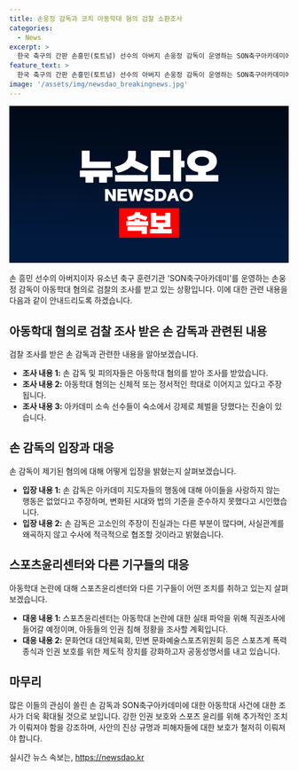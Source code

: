 ```yaml
---
title: 손웅정 감독과 코치 아동학대 혐의 검찰 소환조사
categories:
  - News
excerpt: >
  한국 축구의 간판 손흥민(토트넘) 선수의 아버지 손웅정 감독이 운영하는 SON축구아카데미에서 아동학대 혐의로 손 감독 등이 검찰에 송치됐다. 아동복지법상 아동학대 혐의를 받는 손 감독, 손흥윤 수석코치, A 코치 등 3명이 경찰 조사를 받았다. 손 감독은 아카데미 실수를 인정하고 반성한다고 전했으며, 스포츠윤리센터는 실태 파악을 위한 직권조사를 진행할 예정이다. 또한, 다수의 단체가 공동성명서를 내고 사건을 비판했다. 함께 사는 선수들이 지도자에 의해 체벌을 받았다는 주장 등이 제기되고 있다.
feature_text: >
  한국 축구의 간판 손흥민(토트넘) 선수의 아버지 손웅정 감독이 운영하는 SON축구아카데미에서 아동학대 혐의로 손 감독 등이 검찰에 송치됐다. 아동복지법상 아동학대 혐의를 받는 손 감독, 손흥윤 수석코치, A 코치 등 3명이 경찰 조사를 받았다. 손 감독은 아카데미 실수를 인정하고 반성한다고 전했으며, 스포츠윤리센터는 실태 파악을 위한 직권조사를 진행할 예정이다. 또한, 다수의 단체가 공동성명서를 내고 사건을 비판했다. 함께 사는 선수들이 지도자에 의해 체벌을 받았다는 주장 등이 제기되고 있다.
image: '/assets/img/newsdao_breakingnews.jpg'
---
```


<p><img src="/assets/img/newsdao_breakingnews.jpg" alt="firstkoreanews 속보" /></p>

<p data-ke-size="size16">손 흥민 선수의 아버지이자 유소년 축구 훈련기관 'SON축구아카데미'를 운영하는 손웅정 감독이 아동학대 혐의로 검찰의 조사를 받고 있는 상황입니다. 이에 대한 관련 내용을 다음과 같이 안내드리도록 하겠습니다.</p>

<h2 data-ke-size="size26">아동학대 혐의로 검찰 조사 받은 손 감독과 관련된 내용</h2>

<p data-ke-size="size16">검찰 조사를 받은 손 감독과 관련한 내용을 알아보겠습니다.</p>

<ul>
    <li><b>조사 내용 1:</b> 손 감독 및 피의자들은 아동학대 혐의를 받아 조사를 받았습니다.</li>
    <li><b>조사 내용 2:</b> 아동학대 혐의는 신체적 또는 정서적인 학대로 이어지고 있다고 주장됩니다.</li>
    <li><b>조사 내용 3:</b> 아카데미 소속 선수들이 숙소에서 강제로 체벌을 당했다는 진술이 있습니다.</li>
</ul>

<h2 data-ke-size="size26">손 감독의 입장과 대응</h2>

<p data-ke-size="size16">손 감독이 제기된 혐의에 대해 어떻게 입장을 밝혔는지 살펴보겠습니다.</p>

<ul>
    <li><b>입장 내용 1:</b> 손 감독은 아카데미 지도자들의 행동에 대해 아이들을 사랑하지 않는 행동은 없었다고 주장하며, 변화된 시대와 법의 기준을 준수하지 못했다고 시인했습니다.</li>
    <li><b>입장 내용 2:</b> 손 감독은 고소인의 주장이 진실과는 다른 부분이 많다며, 사실관계를 왜곡하지 않고 수사에 적극적으로 협조할 것이라고 밝혔습니다.</li>
</ul>

<h2 data-ke-size="size26">스포츠윤리센터와 다른 기구들의 대응</h2>

<p data-ke-size="size16">아동학대 논란에 대해 스포츠윤리센터와 다른 기구들이 어떤 조치를 취하고 있는지 살펴보겠습니다.</p>

<ul>
    <li><b>대응 내용 1:</b> 스포츠윤리센터는 아동학대 논란에 대한 실태 파악을 위해 직권조사에 들어갈 예정이며, 아동들의 인권 침해 정황을 조사할 계획입니다.</li>
    <li><b>대응 내용 2:</b> 문화연대 대안체육회, 민변 문화예술스포츠위원회 등은 스포츠계 폭력 종식과 인권 보호를 위한 제도적 장치를 강화하고자 공동성명서를 내고 있습니다.</li>
</ul>

<h2 data-ke-size="size26">마무리</h2>

<p data-ke-size="size16">많은 이들의 관심이 쏠린 손 감독과 SON축구아카데미에 대한 아동학대 사건에 대한 조사가 더욱 확대될 것으로 보입니다. 강한 인권 보호와 스포츠 윤리를 위해 추가적인 조치가 이뤄져야 함을 강조하며, 사안의 진상 규명과 피해자들에 대한 보호가 철저히 이뤄져야 합니다.</p>
실시간 뉴스 속보는, <a href="https://newsdao.kr" rel="dofollow">https://newsdao.kr</a>


